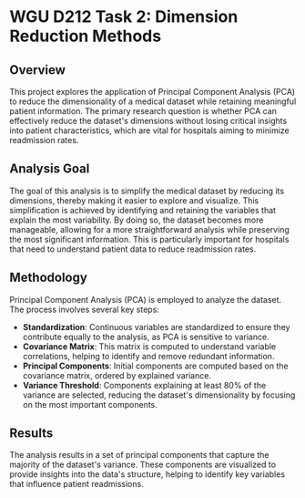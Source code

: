 # WGU D212 Task 2: Dimension Reduction Methods

## Overview

This project explores the application of Principal Component Analysis (PCA) to reduce the dimensionality of a medical dataset while retaining meaningful patient information. The primary research question is whether PCA can effectively reduce the dataset's dimensions without losing critical insights into patient characteristics, which are vital for hospitals aiming to minimize readmission rates.

## Analysis Goal

The goal of this analysis is to simplify the medical dataset by reducing its dimensions, thereby making it easier to explore and visualize. This simplification is achieved by identifying and retaining the variables that explain the most variability. By doing so, the dataset becomes more manageable, allowing for a more straightforward analysis while preserving the most significant information. This is particularly important for hospitals that need to understand patient data to reduce readmission rates.

## Methodology

Principal Component Analysis (PCA) is employed to analyze the dataset. The process involves several key steps:

- **Standardization**: Continuous variables are standardized to ensure they contribute equally to the analysis, as PCA is sensitive to variance.
- **Covariance Matrix**: This matrix is computed to understand variable correlations, helping to identify and remove redundant information.
- **Principal Components**: Initial components are computed based on the covariance matrix, ordered by explained variance.
- **Variance Threshold**: Components explaining at least 80% of the variance are selected, reducing the dataset's dimensionality by focusing on the most important components.

## Results

The analysis results in a set of principal components that capture the majority of the dataset's variance. These components are visualized to provide insights into the data's structure, helping to identify key variables that influence patient readmissions.
